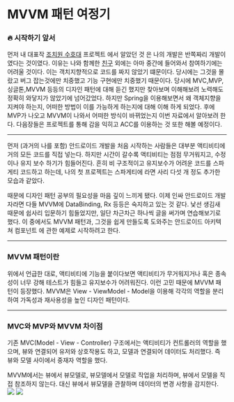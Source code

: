 # MVVM 패턴 여정기

### :fire: 시작하기 앞서

먼저 내 대표작 [조치원 수호대](https://github.com/tnvnfdla1214/homemade_guardian) 프로젝트 에서 알았던 것 은 나의 개발은 반쪽짜리 개발이였다는 것이였다.
이유는 나와 함께한 [친구](https://github.com/likppi10) 외에는 아마 중간에 들어와서 참여하기에는 어려울 것이다.
이는 객치지향적으로 코드를 짜지 않았기 떄문이다. 당시에는 그것을 몰랐고 버그 잡는것에만 치중했고 기능 구현에만 치중했기 때문이다.
당시에 MVC,MVP,싱글톤,MVVM 등등의 디자인 패턴에 대해 듣긴 했지만 찾아보며 이해해보려 노력해도 정확히 와닿지가 않았기에 넘어갔었다.
하지만 Spring을 이용해보면서 왜 객체지향을 지켜야 하는지, 어떠한 방법이 이를 가능하게 하는지에 대해 이해 하게 되었다.
후에 MVP가 나오고 MVVM이 나와서 어떠한 방식이 바뀌었는지 이번 자료에서 알아보려 한다. 다음장들은 프로젝트를 통해 감을 익히고 ACC를 이용하는 것 또한 해볼 예정이다.

***

먼저 (과거의 나를 포함) 안드로이드 개발을 처음 시작하는 사람들은 대부분 액티비티에 거의 모든 코드를 직접 넣는다. 하지만 시간이 갈수록 액티비티는 점점 무거워지고, 수정이나 유지 보수 하기가 힘들어진다. 흔히 비 구조적이고 유지보수가 어려운 코드를 스파게티 코드하고 하는데, 나의 첫 프로젝트는 스파게티에 라면 사리 다섯 개 정도 추가한 모습과 같았다.

때문에 디자인 패턴 공부의 필요성을 마음 깊이 느끼게 됐다. 이제 인싸 안드로이드 개발자라면 다들 MVVM에 DataBinding, Rx 등등은 숙지하고 있는 것 같다. 낯선 생김새 때문에 쉽사리 입문하기 힘들었지만, 일단 차근차근 하나씩 글을 써가며 연습해보기로 했다. 이 중에서도 MVVM 패턴과, 그것을 쉽게 만들도록 도와주는 안드로이드 아키텍쳐 컴포넌트 에 관한 예제로 시작하려고 한다.

***

### MVVM 패턴이란

위에서 언급한 대로, 액티비티에 기능을 붙이다보면 액티비티가 무거워지거나 혹은 종속성이 너무 강해 테스트가 힘들고 유지보수가 어려워진다. 이런 고민 때문에 MVVM 패턴이 등장했다. MVVM은 View - ViewModel - Model을 이용해 각각의 역할을 분리하여 가독성과 재사용성을 높인 디자인 패턴이다.

***

### MVC와 MVP와 MVVM 차이점

기존 MVC(Model - View - Controller) 구조에서는 액티비티가 컨트롤러의 역할을 했으며, 뷰와 연결되어 유저와 상호작용도 하고, 모델과 연결되어 데이터도 처리했다. 즉 뷰와 모델 사이에서 중재자 역할을 했다.

MVVM에서는 뷰에서 뷰모델로, 뷰모델에서 모델로 작업을 처리하며, 뷰에서 모델을 직접 참조하지 않는다. 대신 뷰에서 뷰모델을 관찰하며 데이터의 변경 사항을 감지한다.
<img src = "https://user-images.githubusercontent.com/48902047/132007881-1dadcdad-663c-4e92-8610-5a4fe25b34ba.jpeg">
<img src = "https://user-images.githubusercontent.com/48902047/131997902-24f601f0-685c-44fa-a48a-cd2aab86797d.png"> 











